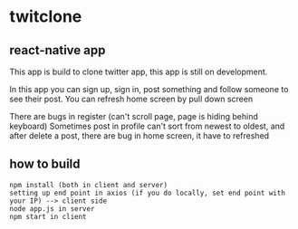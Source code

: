 # twitclone
## react-native app

This app is build to clone twitter app, this app is still on development.

In this app you can sign up, sign in, post something and follow someone to see their post. You can refresh home screen by pull down screen

There are bugs in register (can't scroll page, page is hiding behind keyboard)
Sometimes post in profile can't sort from newest to oldest, and after delete a post, there are bug in home screen, it have to refreshed 

## how to build

```
npm install (both in client and server)
setting up end point in axios (if you do locally, set end point with your IP) --> client side
node app.js in server
npm start in client

```